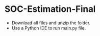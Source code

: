 # SOC-Estimation-Final
- Download all files and unzip the folder.
- Use a Python IDE to run main.py file.
